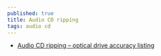 ```yaml
---
published: true
title: Audio CD ripping
tags: audio cd
---
```

- [	Audio CD ripping – optical drive accuracy listing](https://news.ycombinator.com/item?id=33499646)
